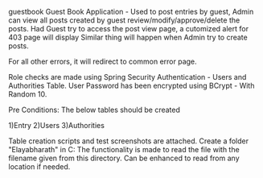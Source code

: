 guestbook
Guest Book Application - Used to post entries by guest, Admin can view all posts created by guest review/modify/approve/delete the posts. Had Guest try to access the post view page, a cutomized alert for 403 page will display Similar thing will happen when Admin try to create posts.

For all other errors, it will redirect to common error page.

Role checks are made using Spring Security Authentication - Users and Authorities Table. User Password has been encrypted using BCrypt - With Random 10.

Pre Conditions: The below tables should be created

1)Entry
2)Users
3)Authorities

Table creation scripts and test screenshots are attached.
Create a folder "Elayabharath" in C:
The functionality is made to read the file with the filename given from this directory. Can be enhanced to read from any location if needed.


